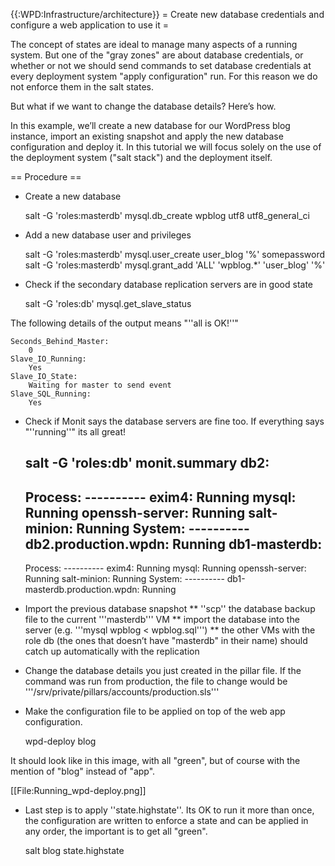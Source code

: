 {{:WPD:Infrastructure/architecture}}
= Create new database credentials and configure a web application to use it =

The concept of states are ideal to manage many aspects of a running system. But one of the "gray zones" are about database credentials, or whether or not we should send commands to set database credentials at every deployment system "apply configuration" run. For this reason we do not enforce them in the salt states.
 
But what if we want to change the database details? Here’s how.

In this example, we’ll  create a new database for our WordPress blog instance, import an existing snapshot and apply the new database configuration and deploy it. In this tutorial we will focus solely on the use of the deployment system ("salt stack") and the deployment itself.

== Procedure ==

* Create a new database

  salt -G 'roles:masterdb' mysql.db_create wpblog utf8 utf8_general_ci

* Add a new database user and privileges

  salt -G 'roles:masterdb' mysql.user_create user_blog '%' somepassword
  salt -G 'roles:masterdb' mysql.grant_add 'ALL' 'wpblog.*' 'user_blog' '%'

* Check if the secondary database replication servers are in good state

  salt -G 'roles:db' mysql.get_slave_status

The following details of the output means "''all is OK!''"

    Seconds_Behind_Master:
        0
    Slave_IO_Running:
        Yes
    Slave_IO_State:
        Waiting for master to send event
    Slave_SQL_Running:
        Yes

* Check if Monit says the database servers are fine too. If everything says "''running''" its all great!

  salt -G 'roles:db' monit.summary
  db2:
    ----------
    Process:
        ----------
        exim4:
            Running
        mysql:
            Running
        openssh-server:
            Running
        salt-minion:
            Running
    System:
        ----------
        db2.production.wpdn:
            Running
  db1-masterdb:
    ----------
    Process:
        ----------
        exim4:
            Running
        mysql:
            Running
        openssh-server:
            Running
        salt-minion:
            Running
    System:
        ----------
        db1-masterdb.production.wpdn:
            Running

* Import the previous database snapshot
** ''scp'' the database backup file to the current '''masterdb''' VM
** import the database into the server (e.g. '''mysql wpblog < wpblog.sql''')
** the other VMs with the role db (the ones that doesn’t have "masterdb" in their name) should catch up automatically with the replication
* Change the database details you just created in the pillar file. If the command was run from production, the file to change would be '''/srv/private/pillars/accounts/production.sls'''

* Make the configuration file to be applied on top of the web app configuration. 

  wpd-deploy blog

It should look like in this image, with all "green", but of course with the mention of "blog" instead of "app".

[[File:Running_wpd-deploy.png]]

* Last step is to apply ''state.highstate''. Its OK to run it more than once, the configuration are written to enforce a state and can be applied in any order, the important is to get all "green".

  salt blog state.highstate